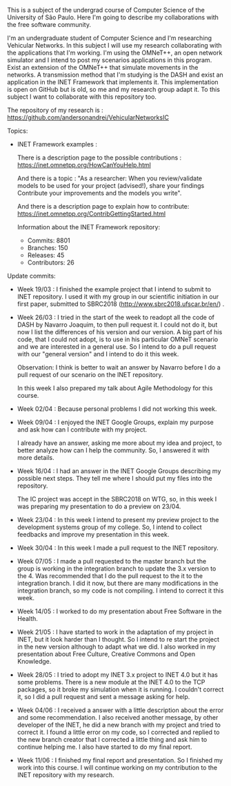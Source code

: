 This is a subject of the undergrad course of Computer Science of the University of São Paulo. Here I'm going to describe my collaborations with the free software community.

I'm an undergraduate student of Computer Science and I'm researching Vehicular Networks. In this subject I will use my research collaborating with the applications that I'm working.
I'm using the OMNeT++, an open network simulator and I intend to post my scenarios applications in this program.
Exist an extension of the OMNeT++ that simulate movements in the networks. 
A transmission method that I'm studying is the DASH and exist an application in the INET Framework that implements it. 
This implementation is open on GitHub but is old, so me and my research group adapt it. To this subject I want to collaborate with this repository too.

The repository of my research is :
https://github.com/andersonandrei/VehicularNetworksIC

Topics:

- INET Framework examples :

	There is a description page to the possible contributions :
		https://inet.omnetpp.org/HowCanYouHelp.html

	And there is a topic :
	"As a researcher:
    When you review/validate models to be used for your project (advised!), share your findings
    Contribute your improvements and the models you write".

    And there is a description page to explain how to contribute:
	https://inet.omnetpp.org/ContribGettingStarted.html

	Information about the INET Framework repository:
	- Commits: 8801
	- Branches: 150
	- Releases: 45
	- Contributors: 26

Update commits:

- Week 19/03 :
	I finished the example project that I intend to submit to INET repository. I used it with my group in our scientific initiation in our first paper, submitted to SBRC2018 (http://www.sbrc2018.ufscar.br/en/) .

- Week 26/03 :
	I tried in the start of the week to readopt all the code of DASH by Navarro Joaquim, to then pull request it. I could not do it, but now I list the differences of his version and our version. A big part of his code, that I could not adopt, is to use in his particular OMNeT scenario and we are interested in a general use. So I intend to do a pull request with our "general version" and I intend to do it this week.

	Observation: I think is better to wait an answer by Navarro before I do a pull request of our scenario on the INET repository.

	In this week I also prepared my talk about Agile Methodology for this course.

- Week 02/04 :
	Because personal problems I did not working this week.

- Week 09/04 :
	I enjoyed the INET Google Groups, explain my purpose and ask how can I contribute with my project.

	I already have an answer, asking me more about my idea and project, to better analyze how can I help the community. So, I answered it with more details.

- Week 16/04 :
	I had an answer in the INET Google Groups describing my possible next steps. They tell me where I should put my files into the
	repository.

	The IC project was accept in the SBRC2018 on WTG, so, in this week I was preparing my presentation to do a preview on 23/04.

- Week 23/04 : 
	In this week I intend to present my preview project to the development systems group of my college. So, I intend to collect feedbacks and improve my presentation in this week.

- Week 30/04 :
	In this week I made a pull request to the INET repository.

- Week 07/05 :
	I made a pull requested to the master branch but the group is working in the integration branch
	to update the 3.x version to the 4. Was recommended that I do the pull request to the 
	it to the integration branch. I did it now, but there are many modifications in 
	the integration branch, so my code is not compiling. I intend to correct it this week.

- Week 14/05 :
	I worked to do my presentation about Free Software in the Health.

- Week 21/05 : 
	I have started to work in the adaptation of my project in INET, but it look harder than I thought.
	So I intend to re start the project in the new version although to adapt what we did.
	I also worked in my presentation about Free Culture, Creative Commons and Open Knowledge.

- Week 28/05 :
	I tried to adopt my INET 3.x project to INET 4.0 but it has some problems. There is a new module 
	at the INET 4.0 to the TCP packages, so it broke my simulation when it is running.
	I couldn't correct it, so I did a pull request and sent a message asking for help.

- Week 04/06 :
	I received a answer with a little description about the error and some recommendation. I also received another message, by other developer of the INET, he did a new branch with my project and tried to correct it. I found a little error on my code, so I corrected and replied to the new branch creator that I corrected a little thing and ask him to continue helping me.
	I also have started to do my final report.

- Week 11/06 :
	I finished my final report and presentation. So I finished my work into this course. I will continue working on my contribution to the INET repository with my research.
